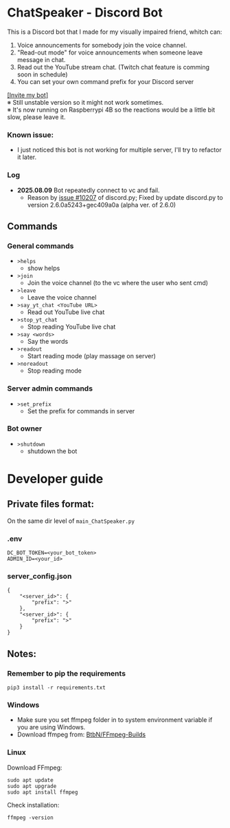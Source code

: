 # ChatSpeaker - Discord Bot
This is a Discord bot that I made for my visually impaired friend, whitch can:
 1. Voice announcements for somebody join the voice channel.
 2. "Read-out mode" for voice announcements when someone leave message in chat.
 3. Read out the YouTube stream chat. (Twitch chat feature is comming soon in schedule)
 4. You can set your own command prefix for your Discord server

[\[Invite my bot\]](https://discord.com/oauth2/authorize?client_id=1368220788875989032)\
※ Still unstable version so it might not work sometimes.\
※ It's now running on Raspberrypi 4B so the reactions would be a little bit slow, please leave it.

### Known issue:
 - I just noticed this bot is not working for multiple server, I'll try to refactor it later.

### Log
 - **2025.08.09** Bot repeatedly connect to vc and fail.
    - Reason by [issue #10207](https://github.com/Rapptz/discord.py/issues/10207?utm_source=chatgpt.com) of discord.py; Fixed by update discord.py to version 2.6.0a5243+gec409a0a (alpha ver. of 2.6.0)

## Commands
### General commands
- `>helps`
    - show helps
- `>join`
    - Join the voice channel (to the vc where the user who sent cmd)
- `>leave`
    - Leave the voice channel
- `>say_yt_chat <YouTube URL>`
    - Read out YouTube live chat
- `>stop_yt_chat`
    - Stop reading YouTube live chat
- `>say <words>`
    - Say the words
- `>readout`
    - Start reading mode (play massage on server)
- `>noreadout`
    - Stop reading mode
### Server admin commands
- `>set_prefix`
    - Set the prefix for commands in server
### Bot owner
- `>shutdown`
    - shutdown the bot

# Developer guide
## Private files format:
On the same dir level of `main_ChatSpeaker.py`
### .env
```
DC_BOT_TOKEN=<your_bot_token>
ADMIN_ID=<your_id>
```
### server_config.json
```
{
    "<server_id>": {
        "prefix": ">"
    },
    "<server_id>": {
        "prefix": ">"
    }
}
```
## Notes:
### Remember to pip the requirements
```
pip3 install -r requirements.txt
```
### Windows
 - Make sure you set ffmpeg folder in to system environment variable if you are using Windows.
 - Download ffmpeg from: [BtbN/FFmpeg-Builds](https://github.com/BtbN/FFmpeg-Builds/releases)
### Linux
Download FFmpeg:
```
sudo apt update
sudo apt upgrade
sudo apt install ffmpeg
```
Check installation:
```
ffmpeg -version
```

